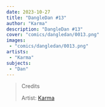 ```yaml
---
date: 2023-10-27
title: "DangleDan #13"
author: "Karma"
description: "DangleDan #13"
cover: "comics/dangledan/0013.png"
images:
 - "comics/dangledan/0013.png"
artists:
 - "Karma"
subjects:
 - "Dan"
---
```

>Credits
>
>Artist: [Karma](https://twitter.com/Kristal_Karma)  
